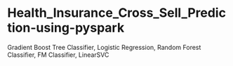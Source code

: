 # Health_Insurance_Cross_Sell_Prediction-using-pyspark
Gradient Boost Tree Classifier, Logistic Regression, Random Forest Classifier, FM Classifier, LinearSVC
